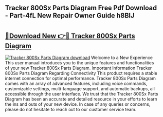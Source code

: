 ## Tracker 800Sx Parts Diagram Free Pdf Download - Part-4fL New Repair Owner Guide h8BlJ

# <h2><a href="http://dfke5yq.blite.top/?on=Tracker+800Sx+Parts+Diagram">🔗Download New 👉🔴 Tracker 800Sx Parts Diagram</a></h2>

[![Tracker 800Sx Parts Diagram download](https://i.imgur.com/lujVjoI.png)](http://dfke5yq.blite.top/?on=Tracker+800Sx+Parts+Diagram)
Welcome to a New Experience This user manual introduces you to the unique features and functionalities of your new Tracker 800Sx Parts Diagram. Important Information Tracker 800Sx Parts Diagram Regarding Connectivity This product requires a stable internet connection for optimal performance. Tracker 800Sx Parts Diagram comes with an array of advanced features, including voice commands, customizable settings, multi-language support, and automatic backups, all accessible through the user interface. We trust that the Tracker 800Sx Parts Diagram has been an accurate and detailed resource in your efforts to learn the ins and outs of your new device. In case of any queries or concerns, please do not hesitate to reach out to our customer service team.

